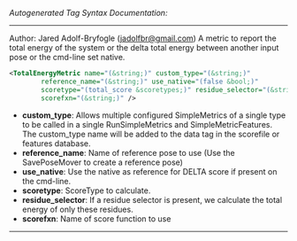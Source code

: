 <!-- THIS IS AN AUTOGENERATED FILE: Don't edit it directly, instead change the schema definition in the code itself. -->

_Autogenerated Tag Syntax Documentation:_

---
Author: Jared Adolf-Bryfogle (jadolfbr@gmail.com)
A metric to report the total energy of the system or the delta total energy between another input pose or the cmd-line set native.

```xml
<TotalEnergyMetric name="(&string;)" custom_type="(&string;)"
        reference_name="(&string;)" use_native="(false &bool;)"
        scoretype="(total_score &scoretypes;)" residue_selector="(&string;)"
        scorefxn="(&string;)" />
```

-   **custom_type**: Allows multiple configured SimpleMetrics of a single type to be called in a single RunSimpleMetrics and SimpleMetricFeatures. 
 The custom_type name will be added to the data tag in the scorefile or features database.
-   **reference_name**: Name of reference pose to use (Use the SavePoseMover to create a reference pose)
-   **use_native**: Use the native as reference for DELTA score if present on the cmd-line.
-   **scoretype**: ScoreType to calculate.
-   **residue_selector**: If a residue selector is present, we calculate the total energy of only these residues.
-   **scorefxn**: Name of score function to use

---

